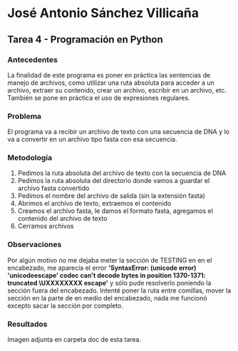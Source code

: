 # José Antonio Sánchez Villicaña
## Tarea 4 - Programación en Python
### Antecedentes
La finalidad de este programa es poner en práctica las sentencias de manejo de archivos, como utilizar una ruta absoluta para acceder a un archivo, extraer su contenido, crear un archivo, escribir en un archivo, etc. También se pone en práctica el uso de expresiones regulares.

### Problema
El programa va a recibir un archivo de texto con una secuencia de DNA y lo va a convertir en un archivo tipo fasta con esa secuencia.

### Metodología
1. Pedimos la ruta absoluta del archivo de texto con la secuencia de DNA
2. Pedimos la ruta absoluta del directorio donde vamos a guardar el archivo fasta convertido
3. Pedimos el nombre del archivo de salida (sin la extensión fasta)
4. Abrimos el archivo de texto, extraemos el contenido
5. Creamos el archivo fasta, le damos el formato fasta, agregamos el contenido del archivo de texto
6. Cerramos archivos

### Observaciones
Por algún motivo no me dejaba meter la sección de TESTING en en el encabezado, me aparecia el error **'SyntaxError: (unicode error) 'unicodeescape' codec can't decode bytes in position 1370-1371: truncated \UXXXXXXXX escape'** y sólo pude resolverlo poniendo la sección fuera del encabezado. Intenté poner la ruta entre comillas, mover la sección en la parte de en medio del encabezado, nada me funcionó excepto sacar la sección por completo.

### Resultados

Imagen adjunta en carpeta doc de esta tarea.